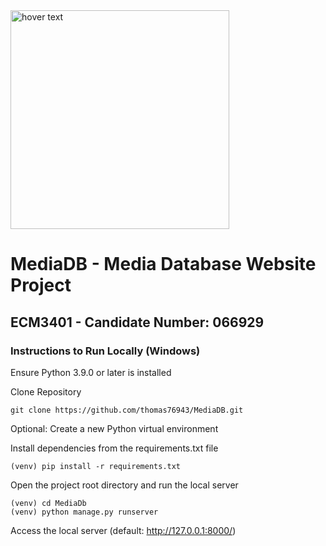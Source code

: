<img src="https://mediadb-bucket.s3.amazonaws.com/media/logoNew.png" width="350" title="hover text">



# MediaDB - Media Database Website Project
## ECM3401 - Candidate Number: 066929

### Instructions to Run Locally (Windows)

Ensure Python 3.9.0 or later is installed

Clone Repository

```
git clone https://github.com/thomas76943/MediaDB.git
```

Optional: Create a new Python virtual environment

Install dependencies from the requirements.txt file
```
(venv) pip install -r requirements.txt
```



Open the project root directory and run the local server
```
(venv) cd MediaDb
(venv) python manage.py runserver
```


Access the local server (default: http://127.0.0.1:8000/)
